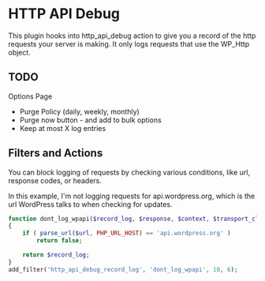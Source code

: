 # HTTP API Debug

This plugin hooks into http_api_debug action to give you a record of the http requests your server is making.
It only logs requests that use the WP_Http object.

## TODO

Options Page

- Purge Policy (daily, weekly, monthly)
- Purge now button - and add to bulk options
- Keep at most X log entries

## Filters and Actions

You can block logging of requests by checking various conditions, like url, response codes, or headers.

In this example, I'm not logging requests for api.wordpress.org, which is the url WordPress talks to when
checking for updates.

```php
function dont_log_wpapi($record_log, $response, $context, $transport_class, $request_args, $url)
{
    if ( parse_url($url, PHP_URL_HOST) == 'api.wordpress.org' )
        return false;

    return $record_log;
}
add_filter('http_api_debug_record_log', 'dont_log_wpapi', 10, 6);
```
